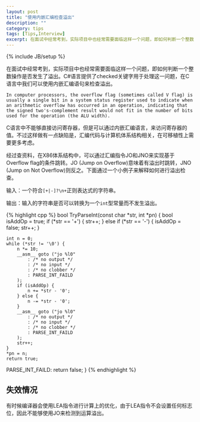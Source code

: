```yaml
---
layout: post
title: "使用内嵌汇编检查溢出"
description: ""
category: tips
tags: [Tips,Interview]
excerpt: 在面试中经常考到，实际项目中也经常需要面临这样一个问题，即如何判断一个整数操作是否发生了溢出。C#语言提供了checked关键字用于处理这一问题，在C语言中我们可以使用内嵌汇编语句来检查溢出。
---
```

{% include JB/setup %}

在面试中经常考到，实际项目中也经常需要面临这样一个问题，即如何判断一个整数操作是否发生了溢出。C#语言提供了checked关键字用于处理这一问题，在C语言中我们可以使用内嵌汇编语句来检查溢出。

    In computer processors, the overflow flag (sometimes called V flag) is usually a single bit in a system status register used to indicate when an arithmetic overflow has occurred in an operation, indicating that the signed two's-complement result would not fit in the number of bits used for the operation (the ALU width).

C语言中不能够直接访问寄存器，但是可以通过内嵌汇编语言，来访问寄存器的值。不过这样做有一点缺陷是，汇编代码与计算机体系结构相关，在可移植性上需要更多考虑。

经过查资料，在X86体系结构中，可以通过汇编指令JO和JNO来实现基于Overflow flag的条件跳转。JO (Jump on Overflow)意味着有溢出时跳转，JNO (Jump on Not Overflow)则反之。下面通过一个小例子来解释如何进行溢出检查。

输入：一个符合`[+|-]?\n+`正则表达式的字符串。

输出：输入的字符串是否可以转换为一个`int`型常量而不发生溢出。

{% highlight cpp %}
bool TryParseInt(const char *str, int *pn)
{
    bool isAddOp = true;
    if (*str == '+') {
        str++;
    } else if (*str == '-') {
        isAddOp = false;
        str++;
    }

    int n = 0;
    while (*str != '\0') {
        n *= 10;
        __asm__ goto ("jo %l0"
            : /* no output */
            : /* no input */
            : /* no clobber */
            : PARSE_INT_FAILD
        );
        if (isAddOp) {
            n += *str - '0';
        } else {
            n -= *str - '0';
        }
        __asm__ goto ("jo %l0"
            : /* no output */
            : /* no input */
            : /* no clobber */
            : PARSE_INT_FAILD
        );
        str++;
    }
    *pn = n;
    return true;

PARSE_INT_FAILD:
    return false;
}
{% endhighlight %}

## 失效情况

有时候编译器会使用LEA指令进行计算上的优化，由于LEA指令不会设置任何标志位，因此不能够使用JO来检测到运算溢出。


